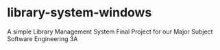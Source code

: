# library-system-windows
A simple Library Management System
Final Project for our Major Subject Software Engineering 3A
